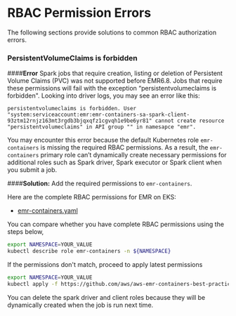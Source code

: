 # **RBAC Permission Errors**

The following sections provide solutions to common RBAC authorization errors.

### PersistentVolumeClaims is forbidden

####**Error**
Spark jobs that require creation, listing or deletion of Persistent Volume Claims (PVC) was not supported before EMR6.8. Jobs that require these permissions will fail with the exception “persistentvolumeclaims is forbidden". Looking into driver logs, you may see an error like this: 
```
persistentvolumeclaims is forbidden. User "system:serviceaccount:emr:emr-containers-sa-spark-client-93ztm12rnjz163mt3rgdb3bjqxqfz1cgvqh1e9be6yr81" cannot create resource "persistentvolumeclaims" in API group "" in namesapce "emr".
```
You may encounter this error because the default Kubernetes role `emr-containers` is missing the required RBAC permissions. As a result, the `emr-containers` primary role can’t dynamically create necessary permissions for additional roles such as Spark driver, Spark executor or Spark client when you submit a job. 

####**Solution:**
Add the required permissions to `emr-containers`. 

Here are the complete RBAC permissions for EMR on EKS: 

* [emr-containers.yaml](https://github.com/aws/aws-emr-containers-best-practices/blob/main/tools/k8s-rbac-policies/emr-containers.yaml)

You can compare whether you have complete RBAC permissions using the steps below, 
```bash
export NAMESPACE=YOUR_VALUE
kubectl describe role emr-containers -n ${NAMESPACE}
```

If the permissions don't match, proceed to apply latest permissions

```bash
export NAMESPACE=YOUR_VALUE
kubectl apply -f https://github.com/aws/aws-emr-containers-best-practices/blob/main/tools/k8s-rbac-policies/emr-containers.yaml -n ${NAMESPACE}
```
You can delete the spark driver and client roles because they will be dynamically created when the job is run next time. 

